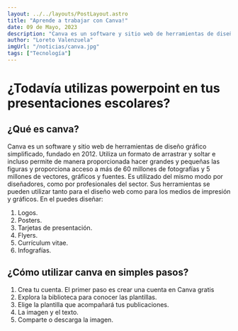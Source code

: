 ```yaml
---
layout: ../../layouts/PostLayout.astro
title: "Aprende a trabajar con Canva!"
date: 09 de Mayo, 2023
description: "Canva es un software y sitio web de herramientas de diseño gráfico simplificado, fundado en 2012. Utiliza un formato de arrastrar y soltar."
author: "Loreto Valenzuela"
imgUrl: "/noticias/canva.jpg"
tags: ["Tecnología"]
---
```


# ¿Todavía utilizas powerpoint en tus presentaciones escolares?

## ¿Qué es canva?

Canva es un software y sitio web de herramientas de diseño gráfico simplificado, fundado en 2012. Utiliza un formato de arrastrar y soltar e incluso permite de manera proporcionada hacer grandes y pequeñas las figuras y proporciona acceso a más de 60 millones de fotografías y 5 millones de vectores, gráficos y fuentes. Es utilizado del mismo modo por diseñadores, como por profesionales del sector. Sus herramientas se pueden utilizar tanto para el diseño web como para los medios de impresión y gráficos.
En el puedes diseñar:

1. Logos.
2. Posters.
3. Tarjetas de presentación.
4. Flyers.
5. Currículum vitae.
6. Infografías.

## ¿Cómo utilizar canva en simples pasos?

1. Crea tu cuenta. El primer paso es crear una cuenta en Canva gratis
2. Explora la biblioteca para conocer las plantillas.
3. Elige la plantilla que acompañará tus publicaciones.
4. La imagen y el texto.
5. Comparte o descarga la imagen.
